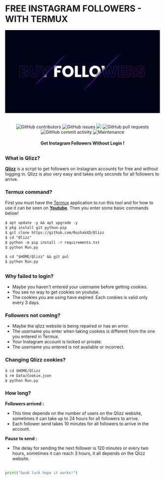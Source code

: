 # FREE INSTAGRAM FOLLOWERS - WITH TERMUX
<div align="center">
  <img src="Data/Qlizz.jpg">
  <br>
  <br>
  <p>
    <img alt="GitHub contributors" src="https://img.shields.io/github/contributors/rozhakxd/Qlizz">
    <img alt="GitHub issues" src="https://img.shields.io/github/issues/rozhakxd/Qlizz">
    <img src="https://img.shields.io/badge/PRs-welcome-brightgreen.svg?style=shields">
    <img alt="GitHub pull requests" src="https://img.shields.io/github/issues-pr/rozhakxd/Qlizz">
    <img alt="GitHub commit activity" src="https://img.shields.io/github/commit-activity/m/rozhakxd/Qlizz">
    <img alt="Maintenance" src="https://img.shields.io/maintenance/no/2023">
  </p>
  <h4> Get Instagram Followers Without Login ! </h4>
</div>

##

### What is Qlizz?
[**Qlizz**](https://github.com/RozhakXD/Qlizz) is a script to get followers on Instagram accounts for free and without logging in. Qlizz is also very easy and takes only seconds for all followers to arrive.

### Termux command?
First you must have the [Termux](https://f-droid.org/repo/com.termux_118.apk) application to run this tool and for how to use it can be seen on [**Youtube**](https://youtube.com/rozhakid). Then you enter some basic commands below!
```
$ apt update -y && apt upgrade -y
$ pkg install git python-pip
$ git clone https://github.com/RozhakXD/Qlizz
$ cd "Qlizz"
$ python -m pip install -r requirements.txt
$ python Run.py
```

```
$ cd "$HOME/Qlizz" && git pul
$ python Run.py
```

##

### Why failed to login?

- Maybe you haven't entered your username before getting cookies.
- You see no way to get cookies on youtube.
- The cookies you are using have expired. Each cookies is valid only every 3 days.

### Followers not coming?

- Maybe the qlizz website is being repaired or has an error.
- The username you enter when taking cookies is different from the one you entered in Termux.
- Your Instagram account is locked or private.
- The username you entered is not available or incorrect.

### Changing Qlizz cookies?

```
$ cd $HOME/Qlizz
$ rm Data/Cookie.json
$ python Run.py
```

### How long?

**Followers arrived :**
- This time depends on the number of users on the Qlizz website, sometimes it can take up to 24 hours for all followers to arrive.
- Each follower send takes 10 minutes for all followers to arrive in the account.

**Pause to send :**
- The delay for sending the next follower is 120 minutes or every two hours, sometimes it can reach 3 hours, it all depends on the Qlizz website.

##

```python
print("Good luck hope it works!")
```
##
